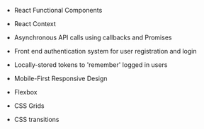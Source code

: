 - React Functional Components

- React Context

- Asynchronous API calls using callbacks and Promises

- Front end authentication system for user registration and login

- Locally-stored tokens to 'remember' logged in users

- Mobile-First Responsive Design

- Flexbox

- CSS Grids

- CSS transitions